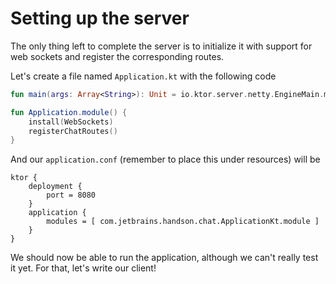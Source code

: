 # Setting up the server

The only thing left to complete the server is to initialize it with support for web sockets and 
register the corresponding routes.

Let's create a file named `Application.kt` with the following code

```kotlin
fun main(args: Array<String>): Unit = io.ktor.server.netty.EngineMain.main(args)

fun Application.module() {
    install(WebSockets)
    registerChatRoutes()
}
``` 

And our `application.conf` (remember to place this under resources) will be

```
ktor {
    deployment {
        port = 8080
    }
    application {
        modules = [ com.jetbrains.handson.chat.ApplicationKt.module ]
    }
}
```

We should now be able to run the application, although we can't really test it yet. For that, let's 
write our client! 
